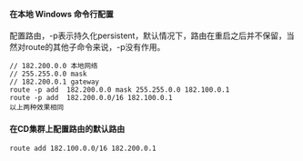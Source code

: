 #### 在本地 Windows 命令行配置
配置路由，-p表示持久化persistent，默认情况下，路由在重启之后并不保留，当然对route的其他子命令来说，-p没有作用。
```
// 182.200.0.0 本地网络
// 255.255.0.0 mask
// 182.200.0.1 gateway
route -p add  182.200.0.0 mask 255.255.0.0 182.100.0.1
route -p add  182.200.0.0/16 182.100.0.1
以上两种效果相同
```

#### 在CD集群上配置路由的默认路由
```
route add 182.100.0.0/16 182.200.0.1
```
